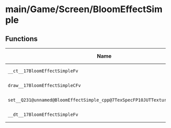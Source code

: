 # main/Game/Screen/BloomEffectSimple

## Functions

| Name | Address | Match % |
|------|---------|---------|
| `__ct__17BloomEffectSimpleFv` | `0x8034B964` | :x: (0.0%) |
| `draw__17BloomEffectSimpleCFv` | `0x8034BA44` | :x: (0.0%) |
| `set__Q231@unnamed@BloomEffectSimple_cpp@7TexSpecFP10JUTTexturell9_GXTexFmt` | `0x8034BD64` | :x: (0.0%) |
| `__dt__17BloomEffectSimpleFv` | `0x8034BD78` | :x: (0.0%) |